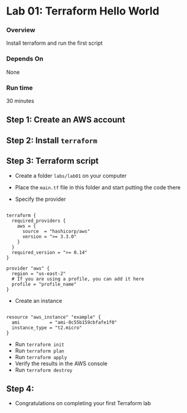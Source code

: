 # Lab 01: Terraform Hello World

### Overview
Install terraform and run the first script

### Depends On
None

### Run time
30 minutes

## Step 1: Create an AWS account
## Step 2: Install `terraform`
## Step 3: Terraform script

* Create a folder `labs/lab01` on your computer
* Place the `main.tf` file in this folder and start putting the code there

* Specify the provider

```hcl-terraform

terraform {
  required_providers {
    aws = {
      source  = "hashicorp/aws"
      version = ">= 3.3.0"
    }
  }
  required_version = ">= 0.14" 
}

provider "aws" {
  region = "us-east-2"
  # If you are using a profile, you can add it here
  profile = "profile_name"
}
```

* Create an instance

```hcl-terraform

resource "aws_instance" "example" {
  ami           = "ami-0c55b159cbfafe1f0"
  instance_type = "t2.micro"
}
```

* Run `terraform init`
* Run `terraform plan`
* Run `terraform apply`
* Verify the results in the AWS console
* Run `terraform destroy`

## Step 4:
* Congratulations on completing your first Terraform lab
